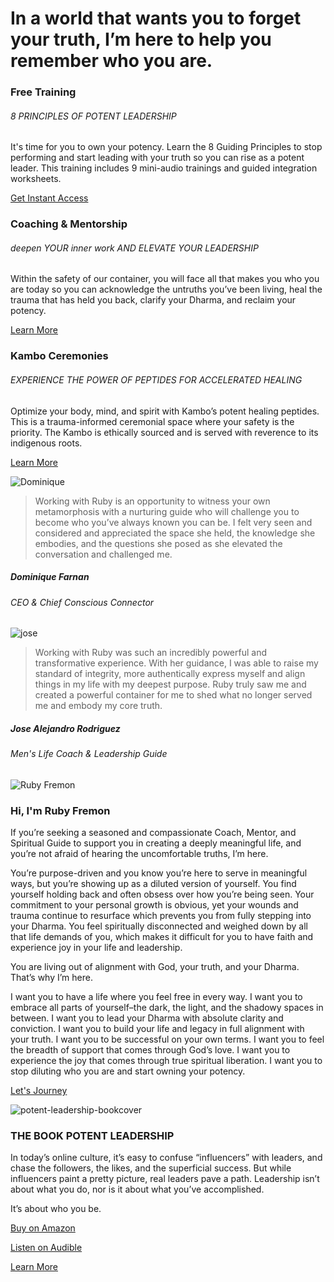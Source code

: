 # In a world that wants you to forget your truth, I’m here to help you remember who you are.

### Free Training

###### 8 PRINCIPLES OF POTENT LEADERSHIP

It's time for you to own your potency. Learn the 8 Guiding Principles to stop performing and start leading with your truth so you can rise as a potent leader. This training includes 9 mini-audio trainings and guided integration worksheets.

[Get Instant Access](https://rubyfremon.com/freetraining?hsLang=en)

### Coaching & Mentorship

###### deepen YOUR inner work AND ELEVATE YOUR LEADERSHIP

Within the safety of our container, you will face all that makes you who you are today so you can acknowledge the untruths you’ve been living, heal the trauma that has held you back, clarify your Dharma, and reclaim your potency.

[Learn More](https://rubyfremon.com/journey?hsLang=en)

### Kambo Ceremonies

###### EXPERIENCE THE POWER OF PEPTIDES FOR ACCELERATED HEALING

Optimize your body, mind, and spirit with Kambo’s potent healing peptides. This is a trauma-informed ceremonial space where your safety is the priority. The Kambo is ethically sourced and is served with reverence to its indigenous roots.

[Learn More](https://rubyfremon.com/kambo?hsLang=en)

![Dominique](https://rubyfremon.com/hs-fs/hubfs/testimonials/Dominique.jpg?width=240&height=240&name=Dominique.jpg)

> Working with Ruby is an opportunity to witness your own metamorphosis with a nurturing guide who will challenge you to become who you’ve always known you can be. I felt very seen and considered and appreciated the space she held, the knowledge she embodies, and the questions she posed as she elevated the conversation and challenged me.

##### Dominique Farnan

###### CEO & Chief Conscious Connector

![jose](https://rubyfremon.com/hs-fs/hubfs/testimonials/jose.jpg?width=240&height=240&name=jose.jpg)

> Working with Ruby was such an incredibly powerful and transformative experience. With her guidance, I was able to raise my standard of integrity, more authentically express myself and align things in my life with my deepest purpose. Ruby truly saw me and created a powerful container for me to shed what no longer served me and embody my core truth.

##### Jose Alejandro Rodriguez

###### Men's Life Coach & Leadership Guide

![Ruby Fremon](https://rubyfremon.com/hs-fs/hubfs/ruby/ruby-fremon-4.png?width=2100&height=3048&name=ruby-fremon-4.png)

### Hi, I'm Ruby Fremon

If you’re seeking a seasoned and compassionate Coach, Mentor, and Spiritual Guide to support you in creating a deeply meaningful life, and you’re not afraid of hearing the uncomfortable truths, I’m here.

You’re purpose-driven and you know you’re here to serve in meaningful ways, but you’re showing up as a diluted version of yourself. You find yourself holding back and often obsess over how you’re being seen. Your commitment to your personal growth is obvious, yet your wounds and trauma continue to resurface which prevents you from fully stepping into your Dharma. You feel spiritually disconnected and weighed down by all that life demands of you, which makes it difficult for you to have faith and experience joy in your life and leadership.

You are living out of alignment with God, your truth, and your Dharma. That’s why I’m here.

I want you to have a life where you feel free in every way. I want you to embrace all parts of yourself–the dark, the light, and the shadowy spaces in between. I want you to lead your Dharma with absolute clarity and conviction. I want you to build your life and legacy in full alignment with your truth. I want you to be successful on your own terms. I want you to feel the breadth of support that comes through God’s love. I want you to experience the joy that comes through true spiritual liberation. I want you to stop diluting who you are and start owning your potency.

[Let's Journey](https://rubyfremon.com/journey?hsLang=en)

![potent-leadership-bookcover](https://rubyfremon.com/hs-fs/hubfs/potent-leadership-bookcover.png?width=1977&height=3000&name=potent-leadership-bookcover.png)

### THE BOOK  POTENT LEADERSHIP

In today’s online culture, it’s easy to confuse “influencers” with leaders, and chase the followers, the likes, and the superficial success. But while influencers paint a pretty picture, real leaders pave a path. Leadership isn’t about what you do, nor is it about what you’ve accomplished.

It’s about who you be.

[Buy on Amazon](https://a.co/d/8Hbtqfp)

[Listen on Audible](https://www.audible.com/pd/B09MD1S5LG/?source_code=AUDFPWS0223189MWT-BK-ACX0-286833&ref=acx_bty_BK_ACX0_286833_rh_us)

[Learn More](https://potentleadership.com/)